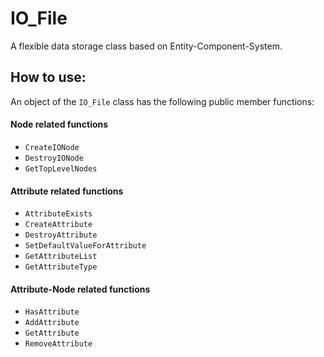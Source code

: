 # IO_File

A flexible data storage class based on Entity-Component-System.

## How to use:

An object of the ```IO_File``` class has the following public member functions:

#### Node related functions
- ```CreateIONode```
- ```DestroyIONode```
- ```GetTopLevelNodes```

#### Attribute related functions
- ```AttributeExists```
- ```CreateAttribute```
- ```DestroyAttribute```
- ```SetDefaultValueForAttribute```
- ```GetAttributeList```
- ```GetAttributeType```

#### Attribute-Node related functions
- ```HasAttribute```
- ```AddAttribute```
- ```GetAttribute```
- ```RemoveAttribute```
